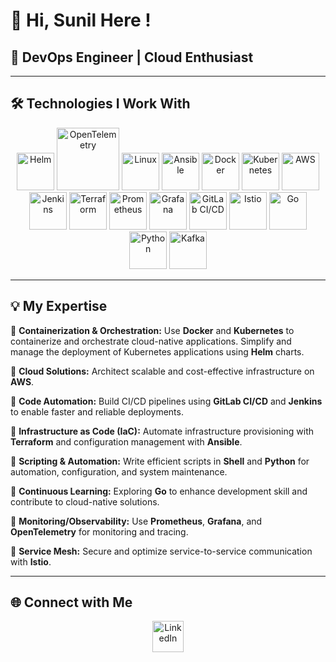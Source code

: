 # 👋 Hi, Sunil Here !

## 🚀 **DevOps Engineer | Cloud Enthusiast**

---

## 🛠️ Technologies I Work With

<p align="center">
  <img src="https://www.vectorlogo.zone/logos/helmsh/helmsh-icon.svg" alt="Helm" width="60" height="60"/>
  <img src="https://opentelemetry.io/img/logos/opentelemetry-horizontal-color.svg" alt="OpenTelemetry" width="100" height="100"/>
  <img src="https://www.vectorlogo.zone/logos/linux/linux-icon.svg" alt="Linux" width="60" height="60"/>
  <img src="https://www.vectorlogo.zone/logos/ansible/ansible-icon.svg" alt="Ansible" width="60" height="60"/>
  <img src="https://www.vectorlogo.zone/logos/docker/docker-icon.svg" alt="Docker" width="60" height="60"/>
  <img src="https://www.vectorlogo.zone/logos/kubernetes/kubernetes-icon.svg" alt="Kubernetes" width="60" height="60"/>
  <img src="https://a0.awsstatic.com/libra-css/images/logos/aws_logo_smile_1200x630.png" alt="AWS" width="60" height="60"/>
  <img src="https://www.vectorlogo.zone/logos/jenkins/jenkins-icon.svg" alt="Jenkins" width="60" height="60"/>
  <img src="https://www.vectorlogo.zone/logos/terraformio/terraformio-icon.svg" alt="Terraform" width="60" height="60"/>
  <img src="https://www.vectorlogo.zone/logos/prometheusio/prometheusio-icon.svg" alt="Prometheus" width="60" height="60"/>
  <img src="https://www.vectorlogo.zone/logos/grafana/grafana-icon.svg" alt="Grafana" width="60" height="60"/>
  <img src="https://www.vectorlogo.zone/logos/gitlab/gitlab-icon.svg" alt="GitLab CI/CD" width="60" height="60"/>
  
  <img src="https://www.vectorlogo.zone/logos/istioio/istioio-icon.svg" alt="Istio" width="60" height="60"/>
  <img src="https://www.vectorlogo.zone/logos/golang/golang-icon.svg" alt="Go" width="60" height="60"/>
  <img src="https://www.vectorlogo.zone/logos/python/python-icon.svg" alt="Python" width="60" height="60"/>
  <img src="https://www.vectorlogo.zone/logos/apache_kafka/apache_kafka-icon.svg" alt="Kafka" width="60" height="60"/>
</p>

---

## 💡 My Expertise 

🔹 **Containerization & Orchestration:** Use **Docker** and **Kubernetes** to containerize and orchestrate cloud-native applications. Simplify and manage the deployment of Kubernetes applications using **Helm** charts.

🔹 **Cloud Solutions:** Architect scalable and cost-effective infrastructure on **AWS**.

🔹 **Code Automation:** Build CI/CD pipelines using **GitLab CI/CD** and **Jenkins** to enable faster and reliable deployments.

🔹 **Infrastructure as Code (IaC):** Automate infrastructure provisioning with **Terraform** and configuration management with **Ansible**.

🔹 **Scripting & Automation:** Write efficient scripts in **Shell** and **Python** for automation, configuration, and system maintenance.

🔹 **Continuous Learning:** Exploring **Go** to enhance development skill and contribute to cloud-native solutions.

🔹 **Monitoring/Observability:** Use **Prometheus**, **Grafana**, and **OpenTelemetry** for monitoring and tracing.

🔹 **Service Mesh:** Secure and optimize service-to-service communication with **Istio**.

---


## 🌐 Connect with Me

<p align="center">
  <a href="https://www.linkedin.com/in/sunilkumar07/"><img src="https://www.vectorlogo.zone/logos/linkedin/linkedin-icon.svg" alt="LinkedIn" width="50" height="50"/></a>
  

